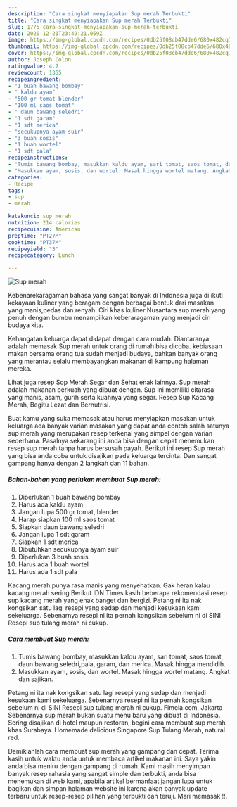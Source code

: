 ```yaml
---
description: "Cara singkat menyiapakan Sup merah Terbukti"
title: "Cara singkat menyiapakan Sup merah Terbukti"
slug: 1775-cara-singkat-menyiapakan-sup-merah-terbukti
date: 2020-12-21T23:49:21.059Z
image: https://img-global.cpcdn.com/recipes/0db25f08cb47dde6/680x482cq70/sup-merah-foto-resep-utama.jpg
thumbnail: https://img-global.cpcdn.com/recipes/0db25f08cb47dde6/680x482cq70/sup-merah-foto-resep-utama.jpg
cover: https://img-global.cpcdn.com/recipes/0db25f08cb47dde6/680x482cq70/sup-merah-foto-resep-utama.jpg
author: Joseph Colon
ratingvalue: 4.7
reviewcount: 1355
recipeingredient:
- "1 buah bawang bombay"
- " kaldu ayam"
- "500 gr tomat blender"
- "100 ml saos tomat"
- " daun bawang seledri"
- "1 sdt garam"
- "1 sdt merica"
- "secukupnya ayam suir"
- "3 buah sosis"
- "1 buah wortel"
- "1 sdt pala"
recipeinstructions:
- "Tumis bawang bombay, masukkan kaldu ayam, sari tomat, saos tomat, daun bawang seledri,pala, garam, dan merica. Masak hingga mendidih."
- "Masukkan ayam, sosis, dan wortel. Masak hingga wortel matang. Angkat dan sajikan."
categories:
- Recipe
tags:
- sup
- merah

katakunci: sup merah 
nutrition: 214 calories
recipecuisine: American
preptime: "PT27M"
cooktime: "PT37M"
recipeyield: "3"
recipecategory: Lunch

---
```



![Sup merah](https://img-global.cpcdn.com/recipes/0db25f08cb47dde6/680x482cq70/sup-merah-foto-resep-utama.jpg)

Kebenarekaragaman bahasa yang sangat banyak di Indonesia juga di ikuti kekayaan kuliner yang beragam dengan berbagai bentuk dari masakan yang manis,pedas dan renyah. Ciri khas kuliner Nusantara sup merah yang penuh dengan bumbu menampilkan keberaragaman yang menjadi ciri budaya kita.


Kehangatan keluarga dapat didapat dengan cara mudah. Diantaranya adalah memasak Sup merah untuk orang di rumah bisa dicoba. kebiasaan makan bersama orang tua sudah menjadi budaya, bahkan banyak orang yang merantau selalu membayangkan makanan di kampung halaman mereka.

Lihat juga resep Sop Merah Segar dan Sehat enak lainnya. Sup merah adalah makanan berkuah yang dibuat dengan. Sup ini memiliki citarasa yang manis, asam, gurih serta kuahnya yang segar. Resep Sup Kacang Merah, Begitu Lezat dan Bernutrisi.

Buat kamu yang suka memasak atau harus menyiapkan masakan untuk keluarga ada banyak varian masakan yang dapat anda contoh salah satunya sup merah yang merupakan resep terkenal yang simpel dengan varian sederhana. Pasalnya sekarang ini anda bisa dengan cepat menemukan resep sup merah tanpa harus bersusah payah.
Berikut ini resep Sup merah yang bisa anda coba untuk disajikan pada keluarga tercinta. Dan sangat gampang hanya dengan 2 langkah dan 11 bahan.


<!--inarticleads1-->

##### Bahan-bahan yang perlukan membuat Sup merah:

1. Diperlukan 1 buah bawang bombay
1. Harus ada  kaldu ayam
1. Jangan lupa 500 gr tomat, blender
1. Harap siapkan 100 ml saos tomat
1. Siapkan  daun bawang seledri
1. Jangan lupa 1 sdt garam
1. Siapkan 1 sdt merica
1. Dibutuhkan secukupnya ayam suir
1. Diperlukan 3 buah sosis
1. Harus ada 1 buah wortel
1. Harus ada 1 sdt pala


Kacang merah punya rasa manis yang menyehatkan. Gak heran kalau kacang merah sering Berikut IDN Times kasih beberapa rekomendasi resep sup kacang merah yang enak banget dan bergizi. Petang ni ita nak kongsikan satu lagi resepi yang sedap dan menjadi kesukaan kami sekeluarga. Sebenarnya resepi ni ita pernah kongsikan sebelum ni di SINI Resepi sup tulang merah ni cukup. 

<!--inarticleads2-->

##### Cara membuat  Sup merah:

1. Tumis bawang bombay, masukkan kaldu ayam, sari tomat, saos tomat, daun bawang seledri,pala, garam, dan merica. Masak hingga mendidih.
1. Masukkan ayam, sosis, dan wortel. Masak hingga wortel matang. Angkat dan sajikan.


Petang ni ita nak kongsikan satu lagi resepi yang sedap dan menjadi kesukaan kami sekeluarga. Sebenarnya resepi ni ita pernah kongsikan sebelum ni di SINI Resepi sup tulang merah ni cukup. Fimela.com, Jakarta Sebenarnya sup merah bukan suatu menu baru yang dibuat di Indonesia. Sering disajikan di hotel maupun restoran, begini cara membuat sup merah khas Surabaya. Homemade delicious Singapore Sup Tulang Merah, natural red. 

Demikianlah cara membuat sup merah yang gampang dan cepat. Terima kasih untuk waktu anda untuk membaca artikel makanan ini. Saya yakin anda bisa meniru dengan gampang di rumah. Kami masih menyimpan banyak resep rahasia yang sangat simple dan terbukti, anda bisa menemukan di web kami, apabila artikel bermanfaat jangan lupa untuk bagikan dan simpan halaman website ini karena akan banyak update terbaru untuk resep-resep pilihan yang terbukti dan teruji. Mari memasak !!. 
